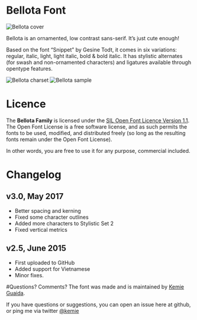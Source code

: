 
Bellota Font
==============================
![Bellota cover](http://www.pixilate.com/roots/wp-content/uploads/2012/12/bellota1-597x298.png)

Bellota is an ornamented, low contrast sans-serif. It’s just cute enough!

Based on the font “Snippet” by Gesine Todt, it comes in six variations: regular, italic, light, light italic, bold & bold italic. It has stylistic alternates (for swash and non-ornamented characters) and ligatures available through opentype features.

![Bellota charset](http://www.pixilate.com/roots/wp-content/uploads/2012/12/bellota-04-597x298.png)
![Bellota sample](http://www.pixilate.com/roots/wp-content/uploads/2012/12/bellota2-597x298.png)


# Licence	  
The **Bellota Family** is licensed under the [SIL Open Font Licence Version 1.1](http://scripts.sil.org/OFL). The Open Font License is a free software license, and as such permits the fonts to be used, modified, and distributed freely (so long as the resulting fonts remain under the Open Font License). 

In other words, you are free to use it for any purpose, commercial included.

# Changelog	 
## v3.0, May 2017
+ Better spacing and kerning
+ Fixed some character outlines
+ Added more characters to Stylistic Set 2
+ Fixed vertical metrics 
## v2.5, June 2015
+ First uploaded to GitHub
+ Added support for Vietnamese
+ Minor fixes.

#Questions? Comments?
The font was made and is maintained by [Kemie Guaida](http://www.pixilate.com). 

If you have questions or suggestions, you can open an issue here at github, or ping me via twitter [@kemie](http://twitter.com/kemie)




